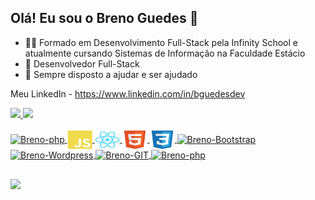 ## Olá! Eu sou o Breno Guedes 👋


- 👨‍🎓 Formado em Desenvolvimento Full-Stack pela Infinity School e atualmente cursando Sistemas de Informação na Faculdade Estácio 
- 🌱 Desenvolvedor Full-Stack
- 🤔 Sempre disposto a ajudar e ser ajudado

Meu LinkedIn - https://www.linkedin.com/in/bguedesdev

<div align="center" style="display:flex; flex-direction:row">
  <a href="https://github.com/BrenoCGS">
  <img height="180em" src="https://github-readme-stats.vercel.app/api?username=BrenoCGS&show_icons=true&theme=synthwave&include_all_commits=true&count_private=true"/>
  <img height="180em" src="https://github-readme-stats.vercel.app/api/top-langs/?username=BrenoCGS&layout=compact&langs_count=7&theme=synthwave"/>
</div>
<div style="display: inline_block"><br>
  <img align="center" alt="Breno-php" height="30" width="40" src="https://raw.githubusercontent.com/jmnote/z-icons/master/svg/php.svg">
  <img align="center" alt="Breno-Js" height="30" width="40" src="https://raw.githubusercontent.com/devicons/devicon/master/icons/javascript/javascript-plain.svg">
  <img align="center" alt="Breno-React" height="30" width="40" src="https://raw.githubusercontent.com/devicons/devicon/master/icons/react/react-original.svg">
  <img align="center" alt="Breno-HTML" height="30" width="40" src="https://raw.githubusercontent.com/devicons/devicon/master/icons/html5/html5-original.svg">
  <img align="center" alt="Breno-CSS" height="30" width="40" src="https://raw.githubusercontent.com/devicons/devicon/master/icons/css3/css3-original.svg">
  <img align="center" alt="Breno-Bootstrap" height="30" width="40" src="https://cdn.jsdelivr.net/gh/devicons/devicon/icons/bootstrap/bootstrap-original.svg">       
  <img align="center" alt="Breno-Wordpress" height="30" width="40" src="https://cdn.jsdelivr.net/gh/devicons/devicon/icons/wordpress/wordpress-plain.svg">
  <img align="center" alt="Breno-GIT" height="30" width="40" src="https://raw.githubusercontent.com/jmnote/z-icons/master/svg/git.svg">
  <img align="center" alt="Breno-php" height="30" width="40" src="https://raw.githubusercontent.com/jmnote/z-icons/master/88x31/github.png">
  
  ##

  <div>
  
  <a href="https://www.linkedin.com/in/bguedesdev/" target="_blank"><img src="https://img.shields.io/badge/-LinkedIn-%230077B5?style=for-the-badge&logo=linkedin&logoColor=white" target="_blank"></a> 
  
    
     
 
  </div>
  
  
